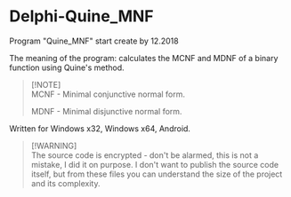 # Delphi-Quine_MNF
Program "Quine_MNF" start create by 12.2018

The meaning of the program: calculates the MCNF and MDNF of a binary function using Quine's method.

> [!NOTE]\
> MCNF - Minimal conjunctive normal form.
> 
> MDNF - Minimal disjunctive normal form.

Written for Windows x32, Windows x64, Android.

> [!WARNING]\
> The source code is encrypted - don't be alarmed, this is not a mistake, I did it on purpose. I don't want to publish the source code itself, but from these files you can understand the size of the project and its complexity.
